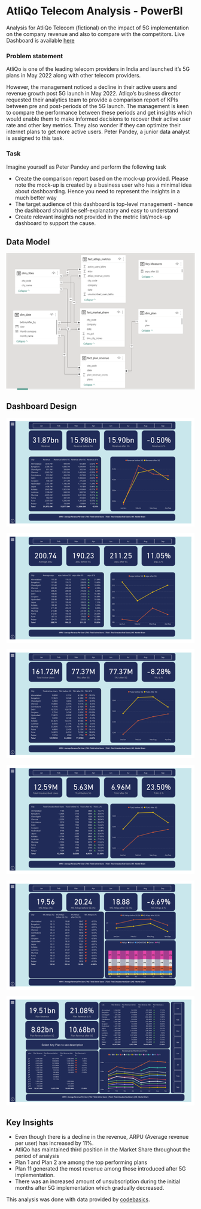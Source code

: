 # AtliQo Telecom Analysis - PowerBI
Analysis for AtliQo Telecom (fictional) on the impact of 5G implementation on the company revenue and also to compare with the competitors.
Live Dashboard is available [here]()

### Problem statement

AtliQo is one of the leading telecom providers in India and launched it’s 5G plans in May 2022 along with other telecom providers.

However, the management noticed a decline in their active users and revenue growth post 5G launch in May 2022. Atliqo’s business director requested their analytics team to provide a comparison report of KPIs between pre and post-periods of the 5G launch. The management is keen to compare the performance between these periods and get insights which would enable them to make informed decisions to recover their active user rate and other key metrics. They also wonder if they can optimize their internet plans to get more active users.  Peter Pandey, a junior data analyst is assigned to this task.

### Task

Imagine yourself as Peter Pandey and perform the following task

- Create the comparison report based on the mock-up provided. Please note the mock-up  is created by a business user who has a minimal idea about dashboarding. Hence you need to represent the insights in a much better way
- The target audience of this dashboard is top-level management - hence the dashboard should be self-explanatory and easy to understand
- Create relevant insights not provided in the metric list/mock-up dashboard to support the cause.
## Data Model

![Data Model](https://github.com/abharshahic/telecom_5g/blob/main/res/telecom_data_model.png)

## Dashboard Design
![Revenue](https://github.com/abharshahic/telecom_5g/blob/main/res/telecom_report_img/revenue.png)

![ARPU](https://github.com/abharshahic/telecom_5g/blob/main/res/telecom_report_img/arpu.png)

![TAU](https://github.com/abharshahic/telecom_5g/blob/main/res/telecom_report_img/TAU.png)

![TUsU](https://github.com/abharshahic/telecom_5g/blob/main/res/telecom_report_img/TSU.png)

![MS](https://github.com/abharshahic/telecom_5g/blob/main/res/telecom_report_img/MS.png)

![Plans](https://github.com/abharshahic/telecom_5g/blob/main/res/telecom_report_img/plan.png)

## Key Insights

- Even though there is a decline in the revenue, ARPU (Average revenue per user) has increased by 11%.
- AtliQo has maintained third position in the Market Share throughout the period of analysis
- Plan 1 and Plan 2 are among the top performing plans
- Plan 11 generated the most revenue among those introduced after 5G implementation.
- There was an increased amount of unsubscription during the initial months after 5G implementation which gradually decreased.

This analysis was done with data provided by [codebasics](https://codebasics.io/challenge/codebasics-resume-project-challenge).
